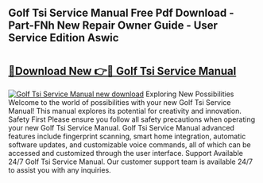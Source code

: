 ## Golf Tsi Service Manual Free Pdf Download - Part-FNh New Repair Owner Guide - User Service Edition Aswic

# <h2><a href="http://bc48371.oget.top/?id=Golf+Tsi+Service+Manual">🔗Download New 👉🔴 Golf Tsi Service Manual</a></h2>

[![Golf Tsi Service Manual new download](https://i.imgur.com/5g1atiW.png)](http://bc48371.oget.top/?id=Golf+Tsi+Service+Manual)
Exploring New Possibilities Welcome to the world of possibilities with your new Golf Tsi Service Manual! This manual explores its potential for creativity and innovation. Safety First Please ensure you follow all safety precautions when operating your new Golf Tsi Service Manual. Golf Tsi Service Manual advanced features include fingerprint scanning, smart home integration, automatic software updates, and customizable voice commands, all of which can be accessed and customized through the user interface. Support Available 24/7 Golf Tsi Service Manual. Our customer support team is available 24/7 to assist you with any inquiries.
